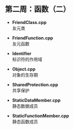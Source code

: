 # `第二周：函数（二）`

* **FriendClass.cpp**  
友元类  
  
* **FriendFunction.cpp**  
友元函数  
  
* **Identifier**  
标识符的作用域  
  
* **Object.cpp**  
对象的生存期  
  
* **SharedProtection.cpp**  
共享保护  
  
* **StaticDataMember.cpp**  
静态数据成员  
  
* **StaticFunctionMember.cpp**  
静态函数成员  